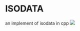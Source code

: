 # ISODATA
an implement of isodata in cpp
![](https://img-blog.csdnimg.cn/20190114144409378.png?x-oss-process=image/watermark,type_ZmFuZ3poZW5naGVpdGk,shadow_10,text_aHR0cHM6Ly9ibG9nLmNzZG4ubmV0L0tpbmdfREpG,size_16,color_FFFFFF,t_70)
